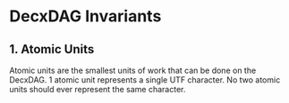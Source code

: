 # DecxDAG Invariants

## 1. Atomic Units
Atomic units are the smallest units of work that can be done on the DecxDAG. 1 atomic unit represents a single UTF character. No two atomic units should ever represent the same character.

